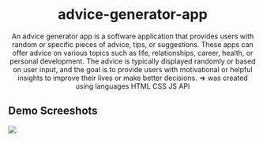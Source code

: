 <h1 align="center">advice-generator-app</h1>
<p align="center">An advice generator app is a software application that provides users with random or specific pieces of advice, tips, or suggestions. These apps can offer advice on various topics such as life, relationships, career, health, or personal development. The advice is typically displayed randomly or based on user input, and the goal is to provide users with motivational or helpful insights to improve their lives or make better decisions. => was created using languages HTML CSS JS API</p>

<h2>Demo Screeshots</h2>
<img src="https://github.com/the-artist-web/advice-generator-app/assets/162612001/78a90f43-d6a3-43e2-af29-93327530df78">
